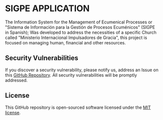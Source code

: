 # SIGPE APPLICATION

The Information System for the Management of Ecumenical Processes or "Sistema de Información para la Gestión de Procesos Ecuménicos" (SIGPE in Spanish);  Was developed to address the necessities of a specific Church called "Ministerio Internacional Impulsadores de Gracia", this project is focused on managing human, financial and other resources.

## Security Vulnerabilities

If you discover a security vulnerability, please notify us, address an Issue on this [GitHub Repository](https://github.com/MISTER-H18/sigpe-app/).  All security vulnerabilities will be promptly addressed.

## License

This GitHub repository is open-sourced software licensed under the [MIT license](https://opensource.org/licenses/MIT).
